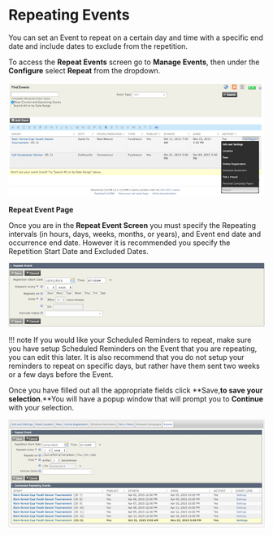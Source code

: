 # Repeating Events

You can set an Event to repeat on a certain day and time with a specific
end date and include dates to exclude from the repetition.

To access the **Repeat Events** screen go to **Manage Events**, then
under the **Configure** select **Repeat** from the dropdown.

![Manage events screen with two events, and the expanded context menu: info and settings, location, fees... and repeat.](../img/repeating_events.png)

**Repeat Event Page**

Once you are in the **Repeat Event Screen** you must specify the
Repeating intervals (in hours, days, weeks, months, or years), and Event
end date and occurrence end date. However it is recommended you specify
the Repetition Start Date and Excluded Dates.

![screenshot](../img/repeating_event_page.png)

!!! note
    If you would like your Scheduled Reminders to repeat, make
    sure you have setup Scheduled Reminders on the Event that you are
    repeating, you can edit this later. It is also recommend that you do not
    setup your reminders to repeat on specific days, but rather have them
    sent two weeks or a few days before the Event.

Once you have filled out all the appropriate fields click
**Save,**to save your selection**.**You will have a popup window that
will prompt you to **Continue** with your selection. 

!["Repeat" tab of an event. The event is set to end after 7 occurences. The section "Connected Repeated Events" lists the 7 occurences with their respective event id, start date, end date...](../img/repeated_event.png)

